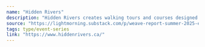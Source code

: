 ```yaml
---
name: "Hidden Rivers"
description: "Hidden Rivers creates walking tours and courses designed to deepen your connection to Toronto."
source: "https://lightmorning.substack.com/p/weave-report-summer-2025-edition"
tags: type/event-series
link: "https://www.hiddenrivers.ca/"
---
```

